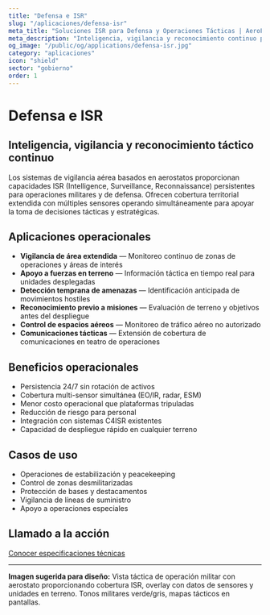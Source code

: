 ```yaml
---
title: "Defensa e ISR"
slug: "/aplicaciones/defensa-isr"
meta_title: "Soluciones ISR para Defensa y Operaciones Tácticas | AeroFactor"
meta_description: "Inteligencia, vigilancia y reconocimiento continuo para operaciones militares. Sistemas aerostáticos ISR persistente 24/7."
og_image: "/public/og/applications/defensa-isr.jpg"
category: "aplicaciones"
icon: "shield"
sector: "gobierno"
order: 1
---
```


# Defensa e ISR

## Inteligencia, vigilancia y reconocimiento táctico continuo

Los sistemas de vigilancia aérea basados en aerostatos proporcionan capacidades ISR (Intelligence, Surveillance, Reconnaissance) persistentes para operaciones militares y de defensa. Ofrecen cobertura territorial extendida con múltiples sensores operando simultáneamente para apoyar la toma de decisiones tácticas y estratégicas.

## Aplicaciones operacionales

- **Vigilancia de área extendida** — Monitoreo continuo de zonas de operaciones y áreas de interés
- **Apoyo a fuerzas en terreno** — Información táctica en tiempo real para unidades desplegadas
- **Detección temprana de amenazas** — Identificación anticipada de movimientos hostiles
- **Reconocimiento previo a misiones** — Evaluación de terreno y objetivos antes del despliegue
- **Control de espacios aéreos** — Monitoreo de tráfico aéreo no autorizado
- **Comunicaciones tácticas** — Extensión de cobertura de comunicaciones en teatro de operaciones

## Beneficios operacionales

- Persistencia 24/7 sin rotación de activos
- Cobertura multi-sensor simultánea (EO/IR, radar, ESM)
- Menor costo operacional que plataformas tripuladas
- Reducción de riesgo para personal
- Integración con sistemas C4ISR existentes
- Capacidad de despliegue rápido en cualquier terreno

## Casos de uso

- Operaciones de estabilización y peacekeeping
- Control de zonas desmilitarizadas
- Protección de bases y destacamentos
- Vigilancia de líneas de suministro
- Apoyo a operaciones especiales

## Llamado a la acción

[Conocer especificaciones técnicas](/contacto)

---

**Imagen sugerida para diseño:** Vista táctica de operación militar con aerostato proporcionando cobertura ISR, overlay con datos de sensores y unidades en terreno. Tonos militares verde/gris, mapas tácticos en pantallas.
